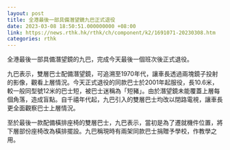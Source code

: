 ```yaml
---
layout: post
title: 全港最後一部具備潛望鏡九巴正式退役
date: 2023-03-08 18:50:51.000000000 +08:00
link: https://news.rthk.hk/rthk/ch/component/k2/1691071-20230308.htm
categories: rthk
---
```


全港最後一部具備潛望鏡的九巴，完成今天最後一個班次後正式退役。

九巴表示，雙層巴士配備潛望鏡，可追溯至1970年代，讓車長透過兩塊鏡子投射的影像，觀看上層情況。今天正式退役的同款巴士於2001年起服役，長10.6米，較一般同型號12米的巴士短，被巴士迷稱為「短豬」。由於潛望鏡未能覆蓋上層每個角落，造成盲點。自千禧年代起，九巴引入的雙層巴士均改以閉路電視，讓車長更全面觀察巴士上層情況。

至於最後一款配備橫排座椅的雙層巴士，九巴表示，當初是為了遷就機件位置，將下層部份座椅改為橫排擺設。九巴稱現時有兩架同款巴士捐贈予學校，作教學之用。
